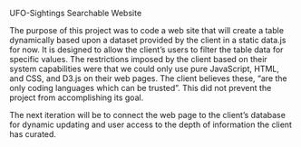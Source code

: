 UFO-Sightings Searchable Website

The purpose of this project was to code a web site that will create a table dynamically based upon a dataset provided by the client in a static data.js for now. It is designed to allow the client’s users to filter the table data for specific values. The restrictions imposed by the client based on their system capabilities were that we could only use pure JavaScript, HTML, and CSS, and D3.js on their web pages. The client believes these, “are the only coding languages which can be trusted”. This did not prevent the project from accomplishing its goal. 

The next iteration will be to connect the web page to the client’s database for dynamic updating and user access to the depth of information the client has curated.
